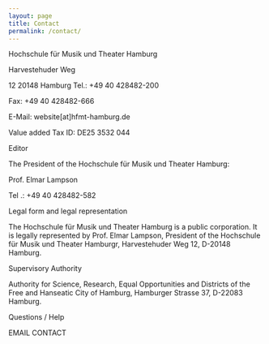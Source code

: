 ```yaml
---
layout: page
title: Contact
permalink: /contact/
---
```


Hochschule für Musik und Theater Hamburg

Harvestehuder Weg

12 20148 Hamburg
Tel.: +49 40 428482-200

Fax: +49 40 428482-666

E-Mail: website[at]hfmt-hamburg.de

Value added Tax ID: DE25 3532 044

Editor

The President of the Hochschule für Musik und Theater Hamburg:

Prof. Elmar Lampson

Tel .: +49 40 428482-582

Legal form and legal representation

The Hochschule für Musik und Theater Hamburg is a public corporation. It is legally represented by Prof. Elmar Lampson, President of the Hochschule für Musik und Theater Hamburgr, Harvestehuder Weg 12, D-20148 Hamburg.

Supervisory Authority

Authority for Science, Research, Equal Opportunities and Districts of the Free and Hanseatic City of Hamburg, Hamburger Strasse 37, D-22083 Hamburg.

Questions / Help

EMAIL CONTACT
